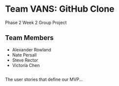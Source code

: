 # Team VANS: GitHub Clone
Phase 2 Week 2 Group Project
## Team Members
* Alexander Rowland
* Nate Persall
* Steve Rector
* Victoria Chen

## 
The user stories that define our MVP...

